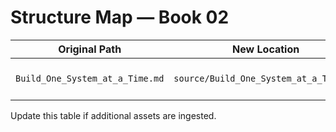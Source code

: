 # Structure Map — Book 02

| Original Path | New Location | Notes |
|---------------|--------------|-------|
| `Build_One_System_at_a_Time.md` | `source/Build_One_System_at_a_Time.md` | Provided manuscript summary. |

Update this table if additional assets are ingested.
